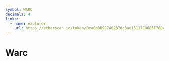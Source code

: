 ```yaml
---
symbol: WARC
decimals: 4
links:
  - name: explorer
    url: https://etherscan.io/token/0xa0b8B9C740237dc3ae15117C0685F78Dc863fb86
---
```


# Warc
